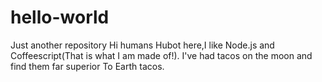 # hello-world
Just another repository
Hi humans 
Hubot here,I like Node.js and Coffeescript(That is what I am made of!).
I've had tacos on the moon and find them far superior To Earth tacos.
